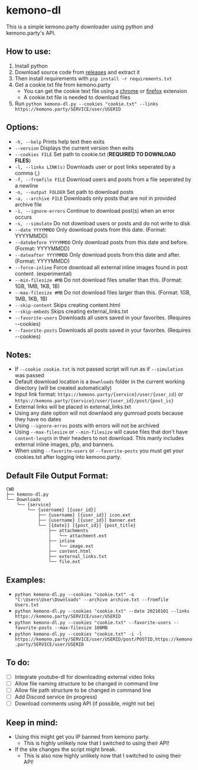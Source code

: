 # kemono-dl
This is a simple kemono.party downloader using python and kemono.party's API.

## How to use:
1. Install python
2. Download source code from [releases](https://github.com/AplhaSlayer1964/Kemono.party-Downloader/releases) and extract it
3. Then install requirements with  ```pip install -r requirements.txt```
4. Get a cookie.txt file from kemono.party 
   - You can get the cookie text file using a [chrome](https://chrome.google.com/webstore/detail/get-cookiestxt/bgaddhkoddajcdgocldbbfleckgcbcid?hl=en) or [firefox](https://addons.mozilla.org/en-US/firefox/addon/cookies-txt/) extension
   - A cookie.txt file is needed to download files 
5. Run ```python kemono-dl.py --cookies "cookie.txt" --links https://kemono.party/SERVICE/user/USERID```


## Options:
- ```-h, --help``` Prints help text then exits
- ```--version``` Displays the current version then exits
-  ```--cookies FILE``` Set path to cookie.txt (**REQUIRED TO DOWNLOAD FILES**)
- ```-l, --links LINK(s)``` Downloads user or post links seperated by a comma (,)
- ```-f, --fromfile FILE``` Download users and posts from a file seperated by a newline
- ```-o, --output FOLDER``` Set path to download posts
- ```-a, --archive FILE``` Downloads only posts that are not in provided archive file 
- ```-i, --ignore-errors``` Continue to download post(s) when an error occurs
- ```-s, --simulate``` Do not download users or posts and do not write to disk
- ```--date YYYYMMDD``` Only download posts from this date. (Format: YYYYMMDD)
- ```--datebefore YYYYMMDD``` Only download posts from this date and before. (Format: YYYYMMDD)
- ```--dateafter YYYYMMDD``` Only download posts from this date and after. (Format: YYYYMMDD)
- ```--force-inline``` Force download all external inline images found in post content. (experimental)
- ```--min-filesize #MB``` Do not download files smaller than this. (Format: 1GB, 1MB, 1KB, 1B)
- ```--max-filesize #MB``` Do not download files larger than this. (Format: 1GB, 1MB, 1KB, 1B)
- ```--skip-content``` Skips creating content.html
- ```--skip-embeds``` Skips creating external_links.txt
- ```--favorite-users``` Downloads all users saved in your favorites. (Requires --cookies)
- ```--favorite-posts``` Downloads all posts saved in your favorites. (Requires --cookies)

## Notes:
- If ```--cookie cookie.txt``` is not passed script will run as if ```--simulation``` was passed
- Default download location is a ```Downloads``` folder in the current working directory (will be created automatically)
- Input link format: ```https://kemono.party/{service}/user/{user_id}``` or ```https://kemono.party/{service}/user/{user_id}/post/{post_is}```
- External links will be placed in external_links.txt
- Using any date option will not downlaod any gumroad posts because they have no dates
- Using ```--ignore-erros``` posts with errors will not be archived
- Using ```--max-filesize``` or ```--min-filesize``` will cause files that don't have ```content-length``` in their headers to not download. This manly includes external inline images, pfp, and banners.
- When using ```--favorite-users``` or ```--favorite-posts``` you must get your cookies.txt after logging into kemono.party.

## Default File Output Format:
```
CWD
├── kemono-dl.py
└── Downloads
    └── {service}
        └── {username} [{user_id}]
            ├── {username} [{user_id}] icon.ext
            ├── {username} [{user_id}] banner.ext
            └── [{date}] [{post_id}] {post_title}
                ├── attachments
                │   └── attachment.ext
                ├── inline
                │   └── image.ext
                ├── content.html
                ├── external_links.txt
                └── file.ext
```

## Examples:
- ```python kemono-dl.py --cookies "cookie.txt" -o "C:\Users\User\Downloads" --archive archive.txt --fromfile Users.txt```
- ```python kemono-dl.py --cookies "cookie.txt" --date 20210101 --links https://kemono.party/SERVICE/user/USERID```
- ```python kemono-dl.py --cookies "cookie.txt" --favorite-users --favorite-posts --max-filesize 100MB```
- ```python kemono-dl.py --cookies "cookie.txt" -i -l https://kemono.party/SERVICE/user/USERID/post/POSTID,https://kemono.party/SERVICE/user/USERID```

## To do:
- [ ] Integrate youtube-dl for downloading external video links
- [ ] Allow file naming structure to be changed in command line
- [ ] Allow file path structure to be changed in command line
- [ ] Add Discord service (in progress)
- [ ] Download comments using API (if possible, might not be)

## Keep in mind:
- Using this might get you IP banned from kemono party.
  - This is highly unlikely now that I switched to using their API!
- If the site changes the script might break.
   - This is also now highly unlikely now that I switched to using their API!
